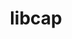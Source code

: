 ---
title: "libcap"
layout: cache
categories: [package, v0.18.1]
meta: {"versions": ["2.64"], "compilers": ["gcc@=7.5.0"], "oss": ["ubuntu18.04"], "platforms": ["linux"], "targets": ["x86_64"], "stacks": ["e4s", "root"], "num_specs": 1, "num_specs_by_stack": {"root": 1, "e4s": 1}}
spec_details: [{"hash": "kj7glfu2evk6uav6foszt7biyb3tn4cp", "compiler": "gcc@=7.5.0", "versions": ["2.64"], "os": "ubuntu18.04", "platform": "linux", "target": "x86_64", "variants": [], "stacks": ["root", "e4s"], "size": "-", "tarball": "https://binaries.spack.io/v0.18.1/build_cache/linux-ubuntu18.04-x86_64/gcc-7.5.0/libcap-2.64/linux-ubuntu18.04-x86_64-gcc-7.5.0-libcap-2.64-kj7glfu2evk6uav6foszt7biyb3tn4cp.spack"}]
---